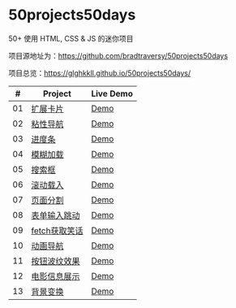 # 50projects50days
50+ 使用 HTML, CSS &amp; JS 的迷你项目

项目源地址为：<https://github.com/bradtraversy/50projects50days>

项目总览：<https://glghkkll.github.io/50projects50days/>

|  #  | Project                                                                                                                     | Live Demo                          |
| :-: | --------------------------------------------------------------------------------------------------------------------------- | -----------------------------------|
| 01 | [扩展卡片](https://github.com/glghkkll/50projects50days/tree/main/expanding-cards)  | [Demo](https://glghkkll.github.io/50projects50days/expanding-cards)|
| 02 | [粘性导航](https://github.com/glghkkll/50projects50days/tree/main/sticky-navbar)  | [Demo](https://glghkkll.github.io/50projects50days/sticky-navbar)|
| 03 | [进度条](https://github.com/glghkkll/50projects50days/tree/main/progress-steps)  | [Demo](https://glghkkll.github.io/50projects50days/progress-steps)|
| 04 | [模糊加载](https://github.com/glghkkll/50projects50days/tree/main/blurry-loading)  | [Demo](https://glghkkll.github.io/50projects50days/blurry-loading)|
| 05 | [搜索框](https://github.com/glghkkll/50projects50days/tree/main/hidden-search)  | [Demo](https://glghkkll.github.io/50projects50days/hidden-search)|
| 06 | [滚动载入](https://github.com/glghkkll/50projects50days/tree/main/scroll-animation)  | [Demo](https://glghkkll.github.io/50projects50days/scroll-animation)|
| 07 | [页面分割](https://github.com/glghkkll/50projects50days/tree/main/split-landing-page)  | [Demo](https://glghkkll.github.io/50projects50days/split-landing-page)|
| 08 | [表单输入跳动](https://github.com/glghkkll/50projects50days/tree/main/form-input-wave)  | [Demo](https://glghkkll.github.io/50projects50days/form-input-wave)|
| 09 | [fetch获取笑话](https://github.com/glghkkll/50projects50days/tree/main/dad-jokes)  | [Demo](https://glghkkll.github.io/50projects50days/dad-jokes)|
| 10 | [动画导航](https://github.com/glghkkll/50projects50days/tree/main/animated-navigation)  | [Demo](https://glghkkll.github.io/50projects50days/animated-navigation)|
| 11 | [按钮波纹效果](https://github.com/glghkkll/50projects50days/tree/main/button-ripple-effect)  | [Demo](https://glghkkll.github.io/50projects50days/button-ripple-effect)|
| 12 | [电影信息展示](https://github.com/glghkkll/50projects50days/tree/main/movie-app)  | [Demo](https://glghkkll.github.io/50projects50days/movie-app)|
| 13 | [背景变换](https://github.com/glghkkll/50projects50days/tree/main/background-slider)  | [Demo](https://glghkkll.github.io/50projects50days/background-slider)|